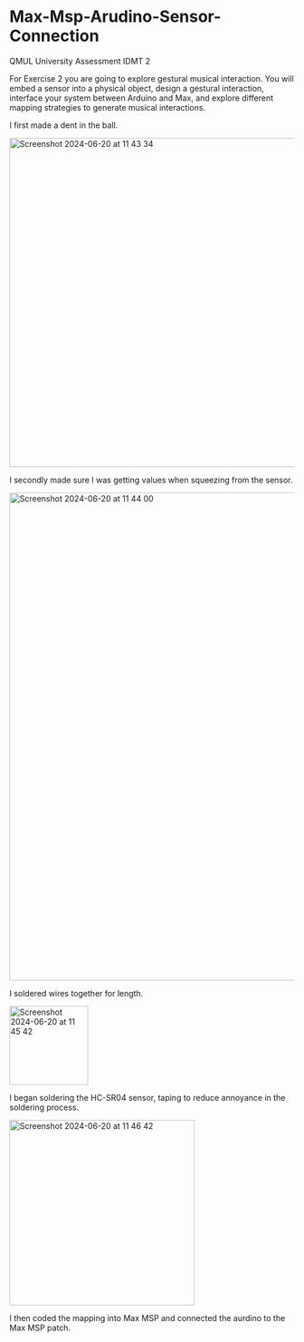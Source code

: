 # Max-Msp-Arudino-Sensor-Connection
QMUL University Assessment IDMT 2

For Exercise 2 you are going to explore gestural musical interaction. You will embed
a sensor into a physical object, design a gestural interaction, interface your system
between Arduino and Max, and explore different mapping strategies to generate
musical interactions.

I first made a dent in the ball.

 <img width="581" alt="Screenshot 2024-06-20 at 11 43 34" src="https://github.com/Bastow2000/Max-Msp-Arudino-Sensor-Connection/assets/77554338/29d4188f-0763-4693-8479-ef5fea7dc220">

 I secondly made sure I was getting values when squeezing from the sensor.

 
<img width="861" alt="Screenshot 2024-06-20 at 11 44 00" src="https://github.com/Bastow2000/Max-Msp-Arudino-Sensor-Connection/assets/77554338/d850f7cb-add7-4b35-a460-7c34a1a17db1">

I soldered wires together for length. 


<img width="139" alt="Screenshot 2024-06-20 at 11 45 42" src="https://github.com/Bastow2000/Max-Msp-Arudino-Sensor-Connection/assets/77554338/eb421546-b0ab-49ae-b890-45ea570108cf">

I began soldering the HC-SR04 sensor, taping to reduce annoyance in the soldering process.

<img width="327" alt="Screenshot 2024-06-20 at 11 46 42" src="https://github.com/Bastow2000/Max-Msp-Arudino-Sensor-Connection/assets/77554338/0636821a-7426-456b-99fb-0a20552ff870">

I then coded the mapping into Max MSP and connected the aurdino to the Max MSP patch. 

